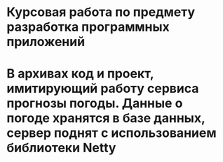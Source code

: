 # Курсовая работа по предмету разработка программных приложений
# В архивах код и проект, имитирующий работу сервиса прогнозы погоды. Данные о погоде хранятся в базе данных, сервер поднят с использованием библиотеки Netty
